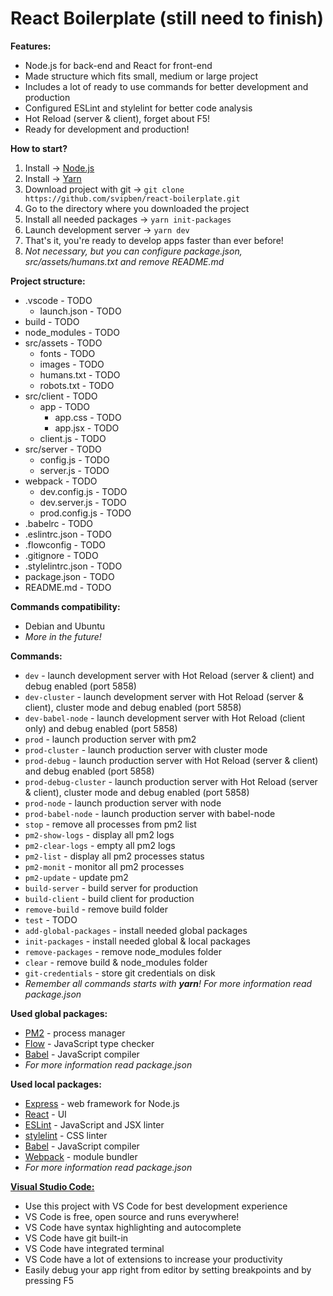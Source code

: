 # React Boilerplate (still need to finish)

**Features:**
- Node.js for back-end and React for front-end
- Made structure which fits small, medium or large project
- Includes a lot of ready to use commands for better development and production
- Configured ESLint and stylelint for better code analysis
- Hot Reload (server & client), forget about F5!
- Ready for development and production!

**How to start?**

1. Install -> [Node.js](https://nodejs.org/en/download)
2. Install -> [Yarn](https://yarnpkg.com/en/docs/install)
3. Download project with git -> `git clone https://github.com/svipben/react-boilerplate.git`
4. Go to the directory where you downloaded the project
5. Install all needed packages -> `yarn init-packages`
6. Launch development server -> `yarn dev`
7. That's it, you're ready to develop apps faster than ever before!
8. *Not necessary, but you can configure package.json, src/assets/humans.txt and remove README.md*

**Project structure:**
- .vscode - TODO
    - launch.json - TODO
- build - TODO
- node_modules - TODO
- src/assets - TODO
    - fonts - TODO
    - images - TODO
    - humans.txt - TODO
    - robots.txt - TODO
- src/client - TODO
    - app - TODO
        - app.css - TODO
        - app.jsx - TODO
    - client.js - TODO
- src/server - TODO
    - config.js - TODO
    - server.js - TODO
- webpack - TODO
    - dev.config.js - TODO
    - dev.server.js - TODO
    - prod.config.js - TODO
- .babelrc - TODO
- .eslintrc.json - TODO
- .flowconfig - TODO
- .gitignore - TODO
- .stylelintrc.json - TODO
- package.json - TODO
- README.md - TODO

**Commands compatibility:**
- Debian and Ubuntu
- *More in the future!*

**Commands:**
- `dev` - launch development server with Hot Reload (server & client) and debug enabled (port 5858)
- `dev-cluster` - launch development server with Hot Reload (server & client), cluster mode and debug enabled (port 5858)
- `dev-babel-node` - launch development server with Hot Reload (client only) and debug enabled (port 5858)
- `prod` - launch production server with pm2
- `prod-cluster` - launch production server with cluster mode
- `prod-debug` - launch production server with Hot Reload (server & client) and debug enabled (port 5858)
- `prod-debug-cluster` - launch production server with Hot Reload (server & client), cluster mode and debug enabled (port 5858)
- `prod-node` - launch production server with node
- `prod-babel-node` - launch production server with babel-node
- `stop` - remove all processes from pm2 list
- `pm2-show-logs` - display all pm2 logs
- `pm2-clear-logs` - empty all pm2 logs
- `pm2-list` - display all pm2 processes status
- `pm2-monit` - monitor all pm2 processes
- `pm2-update` - update pm2
- `build-server` - build server for production
- `build-client` - build client for production
- `remove-build` - remove build folder
- `test` - TODO
- `add-global-packages` - install needed global packages
- `init-packages` - install needed global & local packages
- `remove-packages` - remove node_modules folder
- `clear` - remove build & node_modules folder
- `git-credentials` - store git credentials on disk
- *Remember all commands starts with __yarn__! For more information read package.json*

**Used global packages:**
- [PM2](http://pm2.keymetrics.io) - process manager
- [Flow](https://flowtype.org) - JavaScript type checker
- [Babel](http://babeljs.io) - JavaScript compiler
- *For more information read package.json*

**Used local packages:**
- [Express](http://expressjs.com/) - web framework for Node.js
- [React](https://facebook.github.io/react) - UI
- [ESLint](http://eslint.org) - JavaScript and JSX linter
- [stylelint](https://stylelint.io) - CSS linter
- [Babel](http://babeljs.io) - JavaScript compiler
- [Webpack](https://webpack.js.org) - module bundler
- *For more information read package.json*

**[Visual Studio Code:](https://code.visualstudio.com)**
- Use this project with VS Code for best development experience
- VS Code is free, open source and runs everywhere!
- VS Code have syntax highlighting and autocomplete
- VS Code have git built-in
- VS Code have integrated terminal
- VS Code have a lot of extensions to increase your productivity
- Easily debug your app right from editor by setting breakpoints and by pressing F5